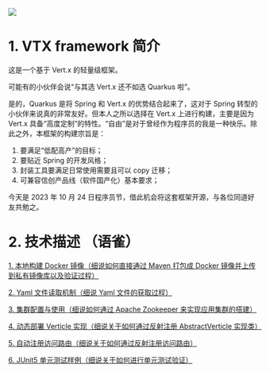 ![](https://cdn.discordapp.com/attachments/1081156783227273268/1166261004234137670/kida1905_Please_design_a_novel_banner_image_with_the_name_VTX_F_1b4d79e7-55ff-4f48-9d0c-49244522018c.png?ex=6549d833&is=65376333&hm=e45b43186f95b979cfb2d05386d748c572d1e26d0622248f857a905c6416e15b&)

# 1. VTX framework 简介
这是一个基于 Vert.x 的轻量级框架。

可能有的小伙伴会说“与其选 Vert.x 还不如选 Quarkus 啦”。

是的，Quarkus 是将 Spring 和 Vert.x 的优势结合起来了，这对于 Spring 转型的小伙伴来说真的非常友好。但本人之所以选择在 Vert.x 上进行构建，主要是因为 Vert.x 具备“高度定制”的特性。“自由”是对于曾经作为程序员的我是一种快乐。除此之外，本框架的构建宗旨是：

1. 要满足“低配高产”的目标；
2. 要贴近 Spring 的开发风格；
3. 封装工具要满足日常使用需要且可以 copy 迁移；
4. 可兼容信创产品线（软件国产化）基本要求；

今天是 2023 年 10 月 24 日程序员节，借此机会将这套框架开源，与各位同道好友共勉之。

# 2. 技术描述 （语雀）
[1. 本地构建 Docker 镜像（细说如何直接通过 Maven 打包成 Docker 镜像并上传到私有镜像库以及验证过程）](https://www.yuque.com/kidayuan/pa6ygl/bggfcb6eu41xwa2c)

[2. Yaml 文件读取机制（细说 Yaml 文件的获取过程）](https://www.yuque.com/kidayuan/pa6ygl/ecy32imuegehslfi)

[3. 集群配置与使用（细说如何通过 Apache Zookeeper 来实现应用集群的搭建）](https://www.yuque.com/kidayuan/pa6ygl/mcaw6f1dfb5o1sso)

[4. 动态部署 Verticle 实现（细说关于如何通过反射注册 AbstractVerticle 实现类）](https://www.yuque.com/kidayuan/pa6ygl/pos6lk362tieo2h5)

[5. 自动注册访问路由（细说关于如何通过反射注册访问路由）](https://www.yuque.com/kidayuan/pa6ygl/utmnn9v39wfuul3q)

[6. JUnit5 单元测试样例（细说关于如何进行单元测试验证）](https://www.yuque.com/kidayuan/pa6ygl/dv6dpnszsh2cxi71)